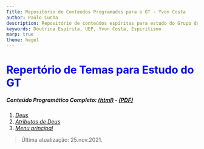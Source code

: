 ```yaml
---
Title: Repositório de Conteúdos Programados para o GT - Yvon Costa
author: Paulo Cunha
description: Repositório de conteúdos espíritas para estudo do Grupo de Transição.
keywords: Doutrina Espírita, UEP, Yvon Costa, Espiritismo
marp: true
theme: hegel
---
```


<!-- 
    Styles got from Juan Vera del Campo at https://github.com/Juanvvc/markdown-slides
-->
<style>

h1 {
    color: blue;
}

:root {
    --main-color: #e65014;
    --darker-color: #e65014;
    --lighter-color: #e26c3e;
    --extra-back-color: rgb(175, 172, 172);
}

</style>

<!-- class: lead -->

# Repertório de Temas para Estudo do GT

##### Conteúdo Programático Completo: [(**html**)](0.conteudo.html) - [(**PDF**)](0.conteudo.pdf)
<!-- _class: cool-list -->

1. *[Deus](./1.deus.html)*
2. *[Atributos de Deus](./2.atributos.md)*
3. *[Menu principal](../index.html)*

> Última atualização: 25.nov.2021.